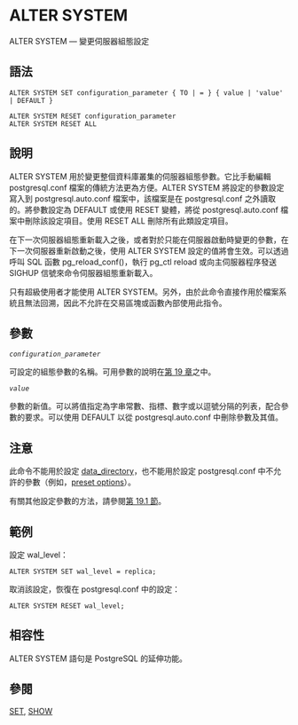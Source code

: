# ALTER SYSTEM

ALTER SYSTEM — 變更伺服器組態設定

## 語法

```text
ALTER SYSTEM SET configuration_parameter { TO | = } { value | 'value' | DEFAULT }

ALTER SYSTEM RESET configuration_parameter
ALTER SYSTEM RESET ALL
```

## 說明

ALTER SYSTEM 用於變更整個資料庫叢集的伺服器組態參數。它比手動編輯 postgresql.conf 檔案的傳統方法更為方便。ALTER SYSTEM 將設定的參數設定寫入到 postgresql.auto.conf 檔案中，該檔案是在 postgresql.conf 之外讀取的。將參數設定為 DEFAULT 或使用 RESET 變體，將從 postgresql.auto.conf 檔案中刪除該設定項目。使用 RESET ALL 刪除所有此類設定項目。

在下一次伺服器組態重新載入之後，或者對於只能在伺服器啟動時變更的參數，在下一次伺服器重新啟動之後，使用 ALTER SYSTEM 設定的值將會生效。可以透過呼叫 SQL 函數 pg\_reload\_conf\(\)，執行 pg\_ctl reload 或向主伺服器程序發送 SIGHUP 信號來命令伺服器組態重新載入。

只有超級使用者才能使用 ALTER SYSTEM。另外，由於此命令直接作用於檔案系統且無法回溯，因此不允許在交易區塊或函數內部使用此指令。

## 參數

_`configuration_parameter`_

可設定的組態參數的名稱。可用參數的說明在[第 19 章](../../server-administration/server-configuration/)之中。

_`value`_

參數的新值。可以將值指定為字串常數、指標、數字或以逗號分隔的列表，配合參數的要求。可以使用 DEFAULT 以從 postgresql.auto.conf 中刪除參數及其值。

## 注意

此命令不能用於設定 [data\_directory](../../server-administration/server-configuration/file-locations.md#data_directory-string)，也不能用於設定 postgresql.conf 中不允許的參數（例如，[preset options](../../server-administration/server-configuration/19.15.-yu-xian-pei-zhi-de-can-shu.md)）。

有關其他設定參數的方法，請參閱[第 19.1 節](../../server-administration/server-configuration/setting-parameters.md)。

## 範例

設定 wal\_level：

```text
ALTER SYSTEM SET wal_level = replica;
```

取消該設定，恢復在 postgresql.conf 中的設定：

```text
ALTER SYSTEM RESET wal_level;
```

## 相容性

ALTER SYSTEM 語句是 PostgreSQL 的延伸功能。

## 參閱

[SET](set.md), [SHOW](show.md)

